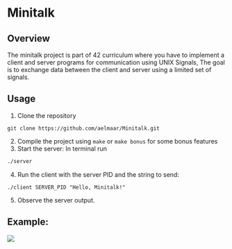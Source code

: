 # Minitalk

## Overview
The minitalk project is part of 42 curriculum where you have to implement a client and server programs for communication using UNIX Signals, The goal is to exchange data between the client and server using a limited set of signals.

## Usage
1. Clone the repository
```
git clone https://github.com/aelmaar/Minitalk.git
```
2. Compile the project using `make` or `make bonus` for some bonus features
3. Start the server:
In terminal run
```bash
./server
```
4. Run the client with the server PID and the string to send:
```
./client SERVER_PID "Hello, Minitalk!"
```
5. Observe the server output.
## Example:
![](https://github.com/aelmaar/GIFS/blob/master/ezgif.com-gif-maker.gif)
